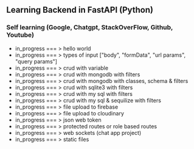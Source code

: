 ## Learning Backend in FastAPI (Python)
### Self learning (Google, Chatgpt, StackOverFlow, Github, Youtube)

- in_progress         === >          hello world
- in_progress         === >          types of input ["body", "formData", "url params", "query params"]
- in_progress         === >          crud with variable
- in_progress         === >          crud with mongodb with filters
- in_progress         === >          crud with mongodb with classes, schema & filters
- in_progress         === >          crud with sqlite3 with filters
- in_progress         === >          crud with my sql with filters
- in_progress         === >          crud with my sql & sequilize with filters
- in_progress         === >          file upload to firebase
- in_progress         === >          file upload to cloudinary
- in_progress         === >          json web token
- in_progress         === >          protected routes or role based routes
- in_progress         === >          web sockets (chat app project)
- in_progress         === >          static files
